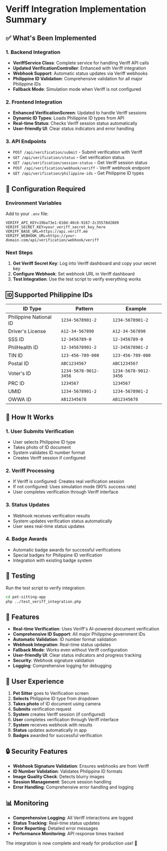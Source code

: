 # Veriff Integration Implementation Summary

## ✅ What's Been Implemented

### 1. Backend Integration
- **VeriffService Class**: Complete service for handling Veriff API calls
- **Updated VerificationController**: Enhanced with Veriff integration
- **Webhook Support**: Automatic status updates via Veriff webhooks
- **Philippine ID Validation**: Comprehensive validation for all major Philippine IDs
- **Fallback Mode**: Simulation mode when Veriff is not configured

### 2. Frontend Integration
- **Enhanced VerificationScreen**: Updated to handle Veriff sessions
- **Dynamic ID Types**: Loads Philippine ID types from API
- **Real-time Status**: Checks Veriff session status automatically
- **User-friendly UI**: Clear status indicators and error handling

### 3. API Endpoints
- `POST /api/verification/submit` - Submit verification with Veriff
- `GET /api/verification/status` - Get verification status
- `GET /api/verification/session-status` - Get Veriff session status
- `POST /api/verification/webhook/veriff` - Veriff webhook endpoint
- `GET /api/verification/philippine-ids` - Get Philippine ID types

## 🔧 Configuration Required

### Environment Variables
Add to your `.env` file:
```env
VERIFF_API_KEY=19ba73e1-810d-40c6-9167-2c35578d2889
VERIFF_SECRET_KEY=your_veriff_secret_key_here
VERIFF_BASE_URL=https://api.veriff.me
VERIFF_WEBHOOK_URL=https://your-domain.com/api/verification/webhook/veriff
```

### Next Steps
1. **Get Veriff Secret Key**: Log into Veriff dashboard and copy your secret key
2. **Configure Webhook**: Set webhook URL in Veriff dashboard
3. **Test Integration**: Use the test script to verify everything works

## 🆔 Supported Philippine IDs

| ID Type | Pattern | Example |
|---------|---------|---------|
| Philippine National ID | `1234-5678901-2` | `1234-5678901-2` |
| Driver's License | `A12-34-567890` | `A12-34-567890` |
| SSS ID | `12-3456789-0` | `12-3456789-0` |
| PhilHealth ID | `12-345678901-2` | `12-345678901-2` |
| TIN ID | `123-456-789-000` | `123-456-789-000` |
| Postal ID | `ABC1234567` | `ABC1234567` |
| Voter's ID | `1234-5678-9012-3456` | `1234-5678-9012-3456` |
| PRC ID | `1234567` | `1234567` |
| UMID | `1234-5678901-2` | `1234-5678901-2` |
| OWWA ID | `AB12345678` | `AB12345678` |

## 🔄 How It Works

### 1. User Submits Verification
- User selects Philippine ID type
- Takes photo of ID document
- System validates ID number format
- Creates Veriff session if configured

### 2. Veriff Processing
- If Veriff is configured: Creates real verification session
- If not configured: Uses simulation mode (90% success rate)
- User completes verification through Veriff interface

### 3. Status Updates
- Webhook receives verification results
- System updates verification status automatically
- User sees real-time status updates

### 4. Badge Awards
- Automatic badge awards for successful verifications
- Special badges for Philippine ID verification
- Integration with existing badge system

## 🧪 Testing

Run the test script to verify integration:
```bash
cd pet-sitting-app
php ../test_veriff_integration.php
```

## 🚀 Features

- **Real-time Verification**: Uses Veriff's AI-powered document verification
- **Comprehensive ID Support**: All major Philippine government IDs
- **Automatic Validation**: ID number format validation
- **Webhook Integration**: Real-time status updates
- **Fallback Mode**: Works even without Veriff configuration
- **User-friendly UI**: Clear status indicators and progress tracking
- **Security**: Webhook signature validation
- **Logging**: Comprehensive logging for debugging

## 📱 User Experience

1. **Pet Sitter** goes to Verification screen
2. **Selects** Philippine ID type from dropdown
3. **Takes photo** of ID document using camera
4. **Submits** verification request
5. **System** creates Veriff session (if configured)
6. **User** completes verification through Veriff interface
7. **System** receives webhook with results
8. **Status** updates automatically in app
9. **Badges** awarded for successful verification

## 🔒 Security Features

- **Webhook Signature Validation**: Ensures webhooks are from Veriff
- **ID Number Validation**: Validates Philippine ID formats
- **Image Quality Check**: Detects blurry images
- **Session Management**: Secure session handling
- **Error Handling**: Comprehensive error handling and logging

## 📊 Monitoring

- **Comprehensive Logging**: All Veriff interactions are logged
- **Status Tracking**: Real-time status updates
- **Error Reporting**: Detailed error messages
- **Performance Monitoring**: API response times tracked

The integration is now complete and ready for production use! 🎉 